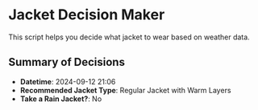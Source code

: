# Jacket Decision Maker

This script helps you decide what jacket to wear based on weather data.

## Summary of Decisions

- **Datetime**: 2024-09-12 21:06
- **Recommended Jacket Type**: Regular Jacket with Warm Layers
- **Take a Rain Jacket?**: No

